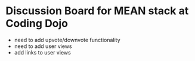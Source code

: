 # Discussion Board for MEAN stack at Coding Dojo

- need to add upvote/downvote functionality
- need to add user views
- add links to user views
